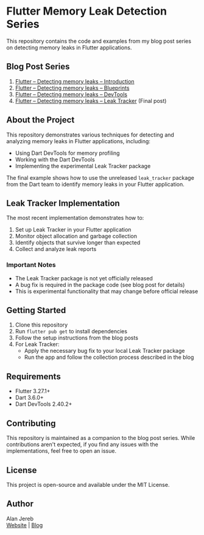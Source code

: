 # Flutter Memory Leak Detection Series

This repository contains the code and examples from my blog post series on detecting memory leaks in Flutter applications.

## Blog Post Series

1. [Flutter – Detecting memory leaks – Introduction](https://www.alanjereb.com/blog/flutter-detecting-memory-leaks-introduction)
2. [Flutter – Detecting memory leaks – Blueprints](https://www.alanjereb.com/blog/flutter-detecting-memory-leaks-blueprints-disposing-non-collectable-objects)
3. [Flutter – Detecting memory leaks – DevTools](https://www.alanjereb.com/blog/flutter-memory-leak-detection-dart-devtools)
4. [Flutter – Detecting memory leaks – Leak Tracker](https://www.alanjereb.com/blog/flutter-detecting-memory-leaks-leak-tracker) (Final post)

## About the Project

This repository demonstrates various techniques for detecting and analyzing memory leaks in Flutter applications, including:

- Using Dart DevTools for memory profiling
- Working with the Dart DevTools
- Implementing the experimental Leak Tracker package

The final example shows how to use the unreleased `leak_tracker` package from the Dart team to identify memory leaks in your Flutter application.

## Leak Tracker Implementation

The most recent implementation demonstrates how to:

1. Set up Leak Tracker in your Flutter application
2. Monitor object allocation and garbage collection
3. Identify objects that survive longer than expected
4. Collect and analyze leak reports

### Important Notes

- The Leak Tracker package is not yet officially released
- A bug fix is required in the package code (see blog post for details)
- This is experimental functionality that may change before official release

## Getting Started

1. Clone this repository
2. Run `flutter pub get` to install dependencies
3. Follow the setup instructions from the blog posts
4. For Leak Tracker:
   - Apply the necessary bug fix to your local Leak Tracker package
   - Run the app and follow the collection process described in the blog

## Requirements

- Flutter 3.27.1+
- Dart 3.6.0+
- Dart DevTools 2.40.2+

## Contributing

This repository is maintained as a companion to the blog post series. While contributions aren't expected, if you find any issues with the implementations, feel free to open an issue.

## License

This project is open-source and available under the MIT License.

## Author

Alan Jereb  
[Website](https://www.alanjereb.com) | [Blog](https://www.alanjereb.com/blog)